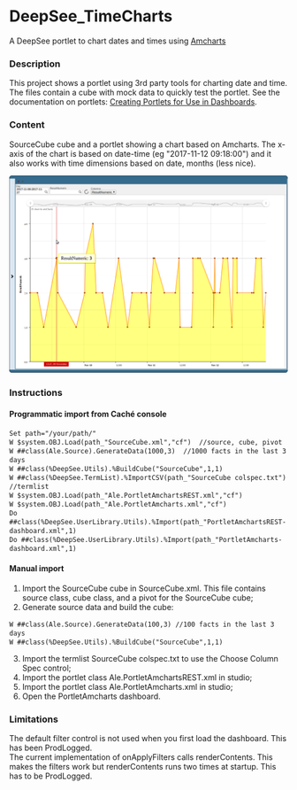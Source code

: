# DeepSee_TimeCharts
A DeepSee portlet to chart dates and times using [Amcharts](https://www.amcharts.com/)

### Description
This project shows a portlet using 3rd party tools for charting date and time.
The files contain a cube with mock data to quickly test the portlet.
See the documentation on portlets: [Creating Portlets for Use in Dashboards](http://docs.intersystems.com/latest/csp/docbook/DocBook.UI.Page.cls?KEY=D2IMP_ch_portlets).

### Content
SourceCube cube and a portlet showing a chart based on Amcharts. The x-axis of the chart is based on date-time (eg "2017-11-12 09:18:00") and it also works with time dimensions based on date, months (less nice).

![Alt Text](https://github.com/aless80/DeepSee_TimeCharts/blob/master/img/TimeAmchart.png)           


### Instructions
#### Programmatic import from Caché console
```
Set path="/your/path/"
W $system.OBJ.Load(path_"SourceCube.xml","cf")  //source, cube, pivot
W ##class(Ale.Source).GenerateData(1000,3)  //1000 facts in the last 3 days
W ##class(%DeepSee.Utils).%BuildCube("SourceCube",1,1)
W ##class(%DeepSee.TermList).%ImportCSV(path_"SourceCube colspec.txt") //termlist
W $system.OBJ.Load(path_"Ale.PortletAmchartsREST.xml","cf")
W $system.OBJ.Load(path_"Ale.PortletAmcharts.xml","cf")
Do ##class(%DeepSee.UserLibrary.Utils).%Import(path_"PortletAmchartsREST-dashboard.xml",1)
Do ##class(%DeepSee.UserLibrary.Utils).%Import(path_"PortletAmcharts-dashboard.xml",1)
```

#### Manual import
1) Import the SourceCube cube in SourceCube.xml. This file contains source class, cube class, and a pivot for the SourceCube cube;
2) Generate source data and build the cube:
```
W ##class(Ale.Source).GenerateData(100,3) //100 facts in the last 3 days
W ##class(%DeepSee.Utils).%BuildCube("SourceCube",1,1)
```
3) Import the termlist SourceCube colspec.txt to use the Choose Column Spec control;
4) Import the portlet class Ale.PortletAmchartsREST.xml in studio;
5) Import the portlet class Ale.PortletAmcharts.xml in studio;
6) Open the PortletAmcharts dashboard.


### Limitations
The default filter control is not used when you first load the dashboard. This has been ProdLogged.  
The current implementation of onApplyFilters calls renderContents. This makes the filters work but renderContents runs two times at startup. This has to be ProdLogged.
